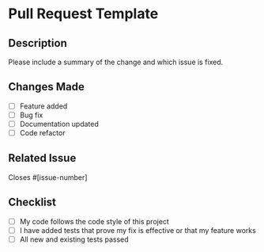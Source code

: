 # Pull Request Template

## Description  
Please include a summary of the change and which issue is fixed.

## Changes Made  
- [ ] Feature added  
- [ ] Bug fix  
- [ ] Documentation updated  
- [ ] Code refactor

## Related Issue  
Closes #[issue-number]

## Checklist  
- [ ] My code follows the code style of this project  
- [ ] I have added tests that prove my fix is effective or that my feature works  
- [ ] All new and existing tests passed
